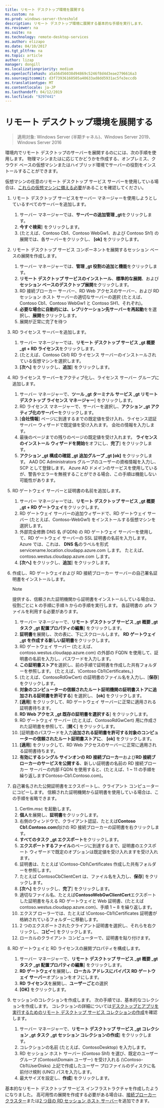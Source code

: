 ```yaml
---
title: リモート デスクトップ環境を展開する
ms.custom: na
ms.prod: windows-server-threshold
description: リモート デスクトップ環境に展開する基本的な手順を実行します。
ms.reviewer: na
ms.suite: na
ms.technology: remote-desktop-services
ms.author: elizapo
ms.date: 04/10/2017
ms.tgt_pltfrm: na
ms.topic: article
author: lizap
manager: dongill
ms.localizationpriority: medium
ms.openlocfilehash: a5a56d56038d94869c5246f8d4d3eae2796616a3
ms.sourcegitcommit: d3f73936160505a40633ad8dd5931ac5fe3eccdb
ms.translationtype: MT
ms.contentlocale: ja-JP
ms.lasthandoff: 04/12/2019
ms.locfileid: "9297441"
---
```

# リモート デスクトップ環境を展開する

>適用対象: Windows Server (半期チャネル)、Windows Server 2019、Windows Server 2016

環境内でリモート デスクトップのサーバーを展開するのにには、次の手順を使用します。 物理マシンまたはに応じてかどうかを作成する、オンプレミス、クラウド ベースの仮想マシンまたはハイブリッド環境でサーバーの役割をインストールすることができます。 

仮想マシンの任意のリモート デスクトップ サービス サーバーを使用している場合は、[これらの仮想マシンに備える必要](rds-prepare-vms.md)があることを確認してください。
  
  
1.  リモート デスクトップ サービスをサーバー マネージャーを使用しようとしているすべてのサーバーを追加します。  
    1.  サーバー マネージャーでは、**サーバーの追加管理 _gt**をクリックします。  
    2.  **今すぐ検索**] をクリックします。  
    3.  (たとえば、Contoso Cb1、Contoso WebGw1、および Contoso Sh1) の展開では、各サーバーをクリックし、 **[ok]** をクリックします。  
2.  リモート デスクトップ サービス コンポーネントを展開するセッション ベースの展開を作成します。  
    1.  サーバー マネージャーでは、**管理 _gt 役割の追加と機能**をクリックします。  
    2.  **リモート デスクトップ サービスのインストール**、**標準的な展開**、および**セッション ベースのデスクトップ展開**をクリックします。  
    3.  RD 接続ブローカー サーバー、RD Web アクセスのサーバー、および RD セッション ホスト サーバーの適切なサーバーの選択 (たとえば、Contoso Cb1、Contoso WebGw1 と Contoso SH1、それぞれ)。  
    4.  **必要な場合に自動的には、レプリケーション先サーバーを再起動**をを選択し、**展開**をクリックします。  
    5.  展開が正常に完了を待つ  
3.  RD ライセンス サーバーを追加します。  
    1.  サーバー マネージャーでは、**リモート デスクトップ サービス _gt 概要 _gt + RD ライセンス**をクリックします。  
    2.  (たとえば、Contoso Cb1) RD ライセンス サーバーのインストールされている仮想マシンを選択します。  
    3.  **[次へ]** をクリックし、**追加**] をクリックします。  
4.  RD ライセンス サーバーをアクティブ化し、ライセンス サーバー グループに追加します。  
    1.  サーバー マネージャーで、**ツール _gt ターミナル サービス _gt リモート デスクトップ ライセンス マネージャー**] をクリックします。  
    2.  RD ライセンス マネージャーで、サーバーを選択し、**アクション _gt アクティブ化のサーバー**をクリックします。  
    3.  [**会社情報**] ページに到達するまでの既定値を受け入れ、ライセンス認証サーバー ウィザードで既定値を受け入れます。 会社の情報を入力します。  
    4.  最後のページまでの残りのページの既定値を受け入れます。 **ライセンスのインストール ウィザードを開始**をオフにし、**完了**] をクリックします。  
    5.  **アクション _gt 構成の確認 _gt 追加グループ _gt [ok]** をクリックします。 AAD DC Administrators グループのユーザーの資格情報を入力し、SCP として登録します。 Azure AD ドメインのサービスを使用しているが、警告やエラーを無視することができる場合、この手順は機能しない可能性があります。  
5.  RD ゲートウェイ サーバーと証明書の名前を追加します。  
    1.  サーバー マネージャーでは、**リモート デスクトップ サービス _gt 概要 _gt + RD ゲートウェイ**をクリックします。  
    2.  RD ゲートウェイ サーバーの追加ウィザードで、RD ゲートウェイ サーバー (たとえば、Contoso-WebGw1) をインストールする仮想マシンを選択します。  
    3.  外部完全修飾 DNS 名 (FQDN) の RD ゲートウェイ サーバーを使用して、RD ゲートウェイ サーバーの SSL 証明書の名前を入力します。 Azure では、これは、 **DNS 名**のラベルを形式 servicename.location.cloudapp.azure.com します。 たとえば、contoso.westus.cloudapp.azure.com します。  
    4.  **[次へ]** をクリックし、**追加**] をクリックします。
6.  作成し、RD ゲートウェイおよび RD 接続ブローカー サーバーの自己署名証明書をインストールします。

       > [!NOTE]
       > 提供する、信頼された証明機関から証明書をインストールしている場合は、役割ごとに k の手順に手順 h からの手順を実行します。 各証明書の .pfx ファイルを利用する必要があります。
       
    1.  サーバー マネージャーで、**リモート デスクトップ サービス _gt 概要 _gt タスク _gt 配置プロパティの編集**] をクリックします。  
    2.  **証明書**を展開し、次の表に、下にスクロールします。 **RD ゲートウェイ _gt を作成する新しい証明書**をクリックします。  
    3.  RD ゲートウェイ サーバー (たとえば、contoso.westus.cloudapp.azure.com) の外部の FQDN を使用して、証明書の名前を入力し、パスワードを入力します。  
    4.  **この証明書ストア**を選択し、前の手順で証明書を作成した共有フォルダーを参照します。 (たとえば、\Contoso Cb1\Certificates。)  
    5.  (たとえば、ContosoRdGwCert) の証明書のファイル名を入力し、[**保存**] をクリックします。  
    6.  **対象のコンピューターの信頼されたルート証明機関の証明書ストアに追加される証明書を許可する**] を選択し、 **[ok]** をクリックします。  
    7.  **[適用**] をクリックして、RD ゲートウェイ サーバーに正常に適用される証明書待ちます。  
    8.  **RD Web アクセス _gt 既存の証明書を選択する**] をクリックします。  
    9.  RD ゲートウェイ サーバー (たとえば、ContosoRdGwCert) 用に作成された証明書を参照して、[**開く**] をクリックします。  
    10. [証明書のパスワードを入力**追加される証明書を許可する対象のコンピューターの信頼されたルート証明書ストアに**、 **[ok]** をクリックします。  
    11. **[適用**] をクリックして、RD Web アクセスのサーバーに正常に適用される証明書待ちます。  
    12. **有効にするシングル サインオンの RD 接続ブローカー**および**RD 接続ブローカーのサービスを公開する**、新しい証明書の名前の RD 接続ブローカー サーバーの内部 FQDN を使用すると、(たとえば、1 ~ 11 の手順を繰り返しますContoso-Cb1.Contoso.com)。  
7.  自己署名された公開証明書をエクスポートし、クライアント コンピューターにコピーします。 信頼された証明機関から証明書を使用している場合は、この手順を省略できます。  
    1.  Certlm.msc を起動します。  
    2.  **個人**を展開し、**証明書**をクリックします。  
    3.  右側のウィンドウで、クライアント認証、たとえば**Contoso Cb1.Contoso.com**向けの RD 接続ブローカーの証明書を右クリックします。  
    4.  **すべてのタスク _gt エクスポート**をクリックします。  
    5.  **エクスポートするファイル**のページに到達するまで、証明書のエクスポート ウィザードで既定のオプションは既定値を受け入れますを受け入れます。  
    6.  証明書は、たとえば \Contoso-Cb1\Certificates 作成した共有フォルダーを参照します。  
    7.  たとえば ContosoCbClientCert は、ファイル名を入力し、**保存**] をクリックします。  
    8.  **[次へ]** をクリックし、**完了**] をクリックします。  
    9.  適切なファイル名、たとえば**ContosoWebGwClientCert**エクスポートした証明書を与える RD ゲートウェイと Web 証明書、(たとえば contoso.westus.cloudapp.azure.com)、手順 1 ~ 8 を繰り返します。  
    10. エクスプ ローラーでは、たとえば \Contoso-Cb1\Certificates 証明書が格納されているフォルダーに移動します。  
    11. 2 つのエクスポートされたクライアント証明書を選択し、それらを右クリックし、**コピー**] をクリックします。  
    12. ローカルのクライアント コンピューターで、証明書を貼り付けます。  
8.  RD ゲートウェイと RD ライセンスの展開プロパティを構成します。  
    1.  サーバー マネージャーで、**リモート デスクトップ サービス _gt 概要 _gt タスク _gt 配置プロパティの編集**] をクリックします。  
    2.  **RD ゲートウェイ**を展開し、**ローカル アドレスにバイパス RD ゲートウェイ サーバー**オプションをオフにします。  
    3.  **RD ライセンス**を展開し、**ユーザーごと**の選択  
    4.  **[OK]** をクリックします。  
10. セッションのコレクションを作成します。 次の手順では、基本的なコレクションを作成します。 コレクションの詳細については[デスクトップとアプリを実行するためのリモート デスクトップ サービス コレクションの作成](rds-create-collection.md)を確認します。
 
    1.  サーバー マネージャーで、**リモート デスクトップ サービス _gt コレクション _gt タスク _gt セッション コレクションの作成**] をクリックします。  
    2.  コレクションの名前 (たとえば、ContosoDesktop) を入力します。  
    3.  RD セッション ホスト サーバー (Contoso Sh1) を選び、既定のユーザー グループ (Contoso\Domain ユーザー) を受け入れる (\Contoso-Cb1\UserDisks) 上記で作成したユーザー プロファイルのディスクに名前付け規則 (UNC) パスを入力します。  
    4.  最大サイズを設定し、**作成**] をクリックします。  
  

基本的なリモート デスクトップ サービス インフラストラクチャを作成したようになりました。 高可用性の展開を作成する必要がある場合は、[接続ブローカー クラスター](rds-connection-broker-cluster.md)または[2 つ目の RD セッション ホスト サーバー](rds-scale-rdsh-farm.md)を追加できます。

